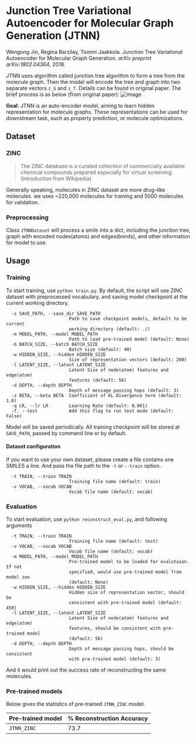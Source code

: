 # Junction Tree Variational Autoencoder for Molecular Graph Generation (JTNN)

Wengong Jin, Regina Barzilay, Tommi Jaakkola. 
Junction Tree Variational Autoencoder for Molecular Graph Generation. 
*arXiv preprint arXiv:1802.04364*, 2018.

JTNN uses algorithm called junction tree algorithm to form a tree from the molecule graph. 
Then the model will encode the tree and graph into two separate vectors `z_G` and `z_T`. Details can
be found in original paper. The brief process is as below (from original paper):
![image](https://user-images.githubusercontent.com/8686776/63677300-3fb6d980-c81f-11e9-8a65-57c8b03aaf52.png)


**Goal**: JTNN is an auto-encoder model, aiming to learn hidden representation for molecule graphs. 
These representations can be used for downstream task, such as property prediction, or molecule optimizations.

## Dataset

### ZINC

> The ZINC database is a curated collection of commercially available chemical compounds 
prepared especially for virtual screening. (introduction from Wikipedia)

Generally speaking, molecules in ZINC dataset are more drug-like molecules. we uses ~220,000 
molecules for training and 5000 molecules for validation. 

### Preprocessing

Class `JTNNDataset` will process a smile into a dict, including the junction tree, graph with 
encoded nodes(atoms) and edges(bonds), and other information for model to use.

## Usage

### Training

To start training, use `python train.py`. By default, the script will use ZINC dataset
 with preprocessed vocabulary, and saving model checkpoint at the current working directory. 
```
  -s SAVE_PATH, --save_dir SAVE_PATH
                        Path to save checkpoint models, default to be current
                        working directory (default: ./)
  -m MODEL_PATH, --model MODEL_PATH
                        Path to load pre-trained model (default: None)
  -b BATCH_SIZE, --batch BATCH_SIZE
                        Batch size (default: 40)
  -w HIDDEN_SIZE, --hidden HIDDEN_SIZE
                        Size of representation vectors (default: 200)
  -l LATENT_SIZE, --latent LATENT_SIZE
                        Latent Size of node(atom) features and edge(atom)
                        features (default: 56)
  -d DEPTH, --depth DEPTH
                        Depth of message passing hops (default: 3)
  -z BETA, --beta BETA  Coefficient of KL Divergence term (default: 1.0)
  -q LR, --lr LR        Learning Rate (default: 0.001)
  -T, --test            Add this flag to run test mode (default: False)
```

Model will be saved periodically. 
All training checkpoint will be stored at `SAVE_PATH`, passed by command line or by default.

#### Dataset configuration

If you want to use your own dataset, please create a file contains one SMILES a line.
 And pass the file path to the `-t` or `--train` option.
```
  -t TRAIN, --train TRAIN
                        Training file name (default: train)
  -v VOCAB, --vocab VOCAB
                        Vocab file name (default: vocab)
```

### Evaluation

To start evaluation, use `python reconstruct_eval.py`, and following arguments
```
  -t TRAIN, --train TRAIN
                        Training file name (default: test)
  -v VOCAB, --vocab VOCAB
                        Vocab file name (default: vocab)
  -m MODEL_PATH, --model MODEL_PATH
                        Pre-trained model to be loaded for evalutaion. If not
                        specified, would use pre-trained model from model zoo
                        (default: None)
  -w HIDDEN_SIZE, --hidden HIDDEN_SIZE
                        Hidden size of representation vector, should be
                        consistent with pre-trained model (default: 450)
  -l LATENT_SIZE, --latent LATENT_SIZE
                        Latent Size of node(atom) features and edge(atom)
                        features, should be consistent with pre-trained model
                        (default: 56)
  -d DEPTH, --depth DEPTH
                        Depth of message passing hops, should be consistent
                        with pre-trained model (default: 3)
```

And it would print out the success rate of reconstructing the same molecules.

### Pre-trained models

Below gives the statistics of pre-trained `JTNN_ZINC` model. 

| Pre-trained model  | % Reconstruction Accuracy
| ------------------ | -------
| `JTNN_ZINC`        |  73.7             
